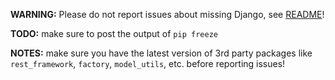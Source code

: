 **WARNING:** Please do not report issues about missing Django, see
[README](https://github.com/PyCQA/pylint-django#installation)!

**TODO:** make sure to post the output of `pip freeze`

**NOTES:** make sure you have the latest version of 3rd party packages like
`rest_framework`, `factory`, `model_utils`, etc. before reporting issues!
